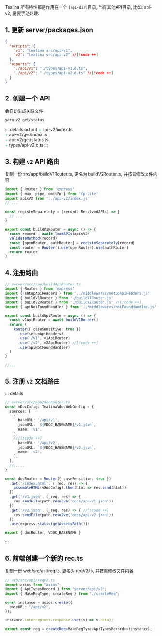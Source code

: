 Tealina 所有特性都是作用在一个 `[api-dir]`目录,
当有其他API目录, 比如: api-v2, 需要手动处理:

## 1. 更新 server/packages.json
```json {4}
{
  "scripts": {
    "v1": "tealina src/api-v1",
    "v2": "tealina src/api-v2" //[!code ++]
  },
  "exports": {
    "./api/v1": "./types/api-v1.d.ts",
    "./api/v2": "./types/api-v2.d.ts" //[!code ++]
  }
}
```
## 2. 创建一个 API 
会自动生成关联文件
```bash
yarn v2 get/status
```
::: details output
<span style="color:#3dd68c"> + </span> api-v2/index.ts\
<span style="color:#3dd68c"> + </span> api-v2/get/index.ts\
<span style="color:#3dd68c"> + </span> api-v2/get/status.ts\
<span style="color:#3dd68c"> + </span> types/api-v2.d.ts
:::

## 3. 构建 `v2` API 路由

复制一份 src/app/buildV1Router.ts, 更名为 buildV2Router.ts, 并按需修改文件内容
```ts {3,11}
import { Router } from 'express'
import { map, pipe, omitFn } from 'fp-lite'
import apisV2 from '../api-v2/index.js' 
// ...

const registeSeparetely = (record: ResolvedAPIs) => {
  // ...
}

export const buildV1Router = async () => {
  const record = await loadAPIs(apisV2)
  validateMethod(record)
  const [openRouter, authRouter] = registeSeparetely(record)
  const router = Router().use(openRouter).use(authRouter)
  return router
}

```
## 4. 注册路由
```ts 
// server/src/app/buildApiRouter.ts
import { Router } from 'express'
import { setupApiHeaders } from '../middlewares/setupApiHeaders.js'
import { buildV1Router } from './buildV1Router.js'
import { buildV2Router } from './buildV2Router.js' //[!code ++]
import { apiNotFoundHandler } from '../middlewares/notFoundHandler.js'

export const buildApiRoute = async () => {
  const v1ApiRouter = await buildV1Router()
  return (
    Router({ caseSensitive: true })
      .use(setupApiHeaders)
      .use('/v1', v1ApiRouter)
      .use('/v2', v2ApiRouter) //[!code ++]
      .use(apiNotFoundHandler)
  )
}

//...
```
## 5. 注册 `v2` 文档路由
::: details
```ts {9-13,25-27}
// server/src/app/docRouter.ts
const vDocCofig: TealinaVdocWebConfig = {
  sources: [
    {
      baseURL: '/api/v1',
      jsonURL: `${VDOC_BASENAME}/v1.json`,
      name: 'v1',
    },
    {//[!code ++]
      baseURL: '/api/v2',
      jsonURL: `${VDOC_BASENAME}/v2.json`,
      name: 'v2',
    },
  ],
  ///....
}

const docRouter = Router({ caseSensitive: true })
  .get('/index.html', (_req, res) => {
    assembleHTML(vDocCofig).then(html => res.send(html))
  })
  .get('/v1.json', (_req, res) => {
    res.sendFile(path.resolve('docs/api-v1.json'))
  })
  .get('/v2.json', (_req, res) => { //[!code ++]
    res.sendFile(path.resolve('docs/api-v2.json'))
  })
  .use(express.static(getAssetsPath()))

export { docRouter, VDOC_BASENAME }
```
:::
## 6. 前端创建一个新的 req.ts
复制一份 web/src/api/req.ts, 更名为 reqV2.ts, 并按需修改文件内容
```ts [reqV2.ts] {3}
// web/src/api/reqV2.ts
import axios from "axios";
import { ApiTypesRecord } from "server/api/v2";
import { MakeReqType, createReq } from "./createReq";

const instance = axios.create({
  baseURL: "/api/v2",
});

instance.interceptors.response.use((v) => v.data);

export const req = createReq<MakeReqType<ApiTypesRecord>>(instance);
```
